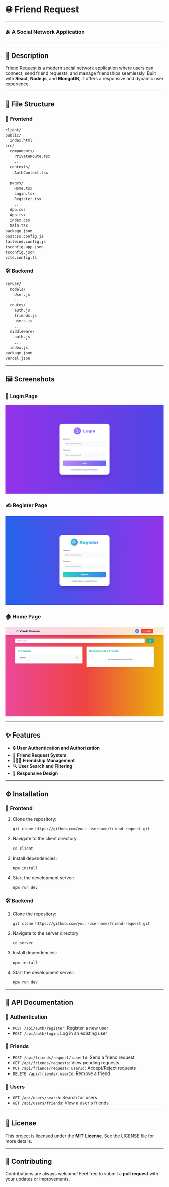 
# 🌐 **Friend Request**  
---

### 🫂 **A Social Network Application**  

---

## 📖 **Description**  

Friend Request is a modern social network application where users can connect, send friend requests, and manage friendships seamlessly. Built with **React**, **Node.js**, and **MongoDB**, it offers a responsive and dynamic user experience.  

---

## 📂 **File Structure**  

### 🎨 **Frontend**  

```bash
client/
public/
  index.html
src/
  components/
    PrivateRoute.tsx
    ...
  contexts/
    AuthContext.tsx
    ...
  pages/
    Home.tsx
    Login.tsx
    Register.tsx
    ...
  App.css
  App.tsx
  index.css
  main.tsx
package.json
postcss.config.js
tailwind.config.js
tsconfig.app.json
tsconfig.json
vite.config.ts
```

### 🛠️ **Backend**  

```bash
server/
  models/
    User.js
    ...
  routes/
    auth.js
    friends.js
    users.js
    ...
  middleware/
    auth.js
    ...
  index.js
package.json
vercel.json
```

---

## 🖼️ **Screenshots**  


### 🔐 **Login Page**  
![Login Page](./client/src/img/login.png)  

### ✍️ **Register Page**  
![Register Page](./client/src/img/register.png)  

### 🏠 **Home Page**  
![Home Page](./client/src/img/home.png)  

---

## ✨ **Features**  

- 🔒 **User Authentication and Authorization**  
- 🤝 **Friend Request System**  
- 🧑‍🤝‍🧑 **Friendship Management**  
- 🔍 **User Search and Filtering**  
- 📱 **Responsive Design**  

---

## ⚙️ **Installation**  

### 🎨 **Frontend**  

1. Clone the repository:  
   ```bash
   git clone https://github.com/your-username/friend-request.git
   ```  
2. Navigate to the client directory:  
   ```bash
   cd client
   ```  
3. Install dependencies:  
   ```bash
   npm install
   ```  
4. Start the development server:  
   ```bash
   npm run dev
   ```  

### 🛠️ **Backend**  

1. Clone the repository:  
   ```bash
   git clone https://github.com/your-username/friend-request.git
   ```  
2. Navigate to the server directory:  
   ```bash
   cd server
   ```  
3. Install dependencies:  
   ```bash
   npm install
   ```  
4. Start the development server:  
   ```bash
   npm run dev
   ```  

---

## 📡 **API Documentation**  

### 🔑 **Authentication**  

- `POST /api/auth/register`: Register a new user  
- `POST /api/auth/login`: Log in an existing user  

### 🤝 **Friends**  

- `POST /api/friends/request/:userId`: Send a friend request  
- `GET /api/friends/requests`: View pending requests  
- `PUT /api/friends/request/:userId`: Accept/Reject requests  
- `DELETE /api/friends/:userId`: Remove a friend  

### 👥 **Users**  

- `GET /api/users/search`: Search for users  
- `GET /api/users/friends`: View a user's friends  

---

## 📜 **License**  

This project is licensed under the **MIT License**. See the LICENSE file for more details.  

---

## 🤝 **Contributing**  

Contributions are always welcome! Feel free to submit a **pull request** with your updates or improvements.  
